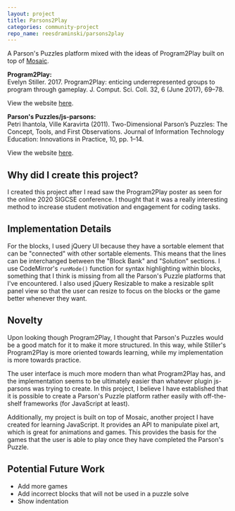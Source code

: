 ```yaml
---
layout: project
title: Parsons2Play
categories: community-project
repo_name: reesdraminski/parsons2play
---
```


A Parson's Puzzles platform mixed with the ideas of Program2Play built on top of [Mosaic](/writing/Mosaic/).

**Program2Play:**  
Evelyn Stiller. 2017. Program2Play: enticing underrepresented groups to program through gameplay. J. Comput. Sci. Coll. 32, 6 (June 2017), 69–78.

View the website [here](http://www.program2play.com/).

**Parson's Puzzles/js-parsons:**  
Petri Ihantola, Ville Karavirta (2011). Two-Dimensional Parson’s Puzzles: The Concept, Tools, and First Observations. Journal of Information Technology Education: Innovations in Practice, 10, pp. 1–14.

View the website [here](https://js-parsons.github.io/).

## Why did I create this project?
I created this project after I read saw the Program2Play poster as seen for the online 2020 SIGCSE conference. I thought that it was a really interesting method to increase student motivation and engagement for coding tasks.

## Implementation Details
For the blocks, I used jQuery UI because they have a sortable element that can be "connected" with other sortable elements. This means that the lines can be interchanged between the "Block Bank" and "Solution" sections. I use CodeMirror's ```runMode()``` function for syntax highlighting within blocks, something that I think is missing from all the Parson's Puzzle platforms that I've encountered. I also used jQuery Resizable to make a resizable split panel view so that the user can resize to focus on the blocks or the game better whenever they want.

## Novelty
Upon looking though Program2Play, I thought that Parson's Puzzles would be a good match for it to make it more structured. In this way, while Stiller's Program2Play is more oriented towards learning, while my implementation is more towards practice.

The user interface is much more modern than what Program2Play has, and the implementation seems to be ultimately easier than whatever plugin js-parsons was trying to create. In this project, I believe I have established that it is possible to create a Parson's Puzzle platform rather easily with off-the-shelf frameworks (for JavaScript at least).

Additionally, my project is built on top of Mosaic, another project I have created for learning JavaScript. It provides an API to manipulate pixel art, which is great for animations and games. This provides the basis for the games that the user is able to play once they have completed the Parson's Puzzle.

## Potential Future Work
* Add more games
* Add incorrect blocks that will not be used in a puzzle solve
* Show indentation